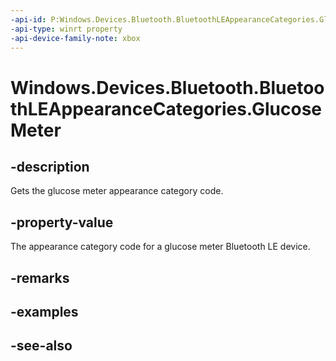 ```yaml
---
-api-id: P:Windows.Devices.Bluetooth.BluetoothLEAppearanceCategories.GlucoseMeter
-api-type: winrt property
-api-device-family-note: xbox
---
```


<!-- Property syntax
public ushort GlucoseMeter { get; }
-->

# Windows.Devices.Bluetooth.BluetoothLEAppearanceCategories.GlucoseMeter

## -description
Gets the glucose meter appearance category code.

## -property-value
The appearance category code for a glucose meter Bluetooth LE device.

## -remarks

## -examples

## -see-also

